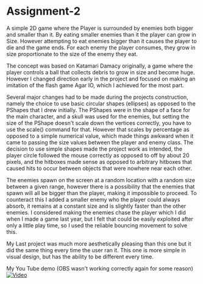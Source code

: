 # Assignment-2
A simple 2D game where the Player is surrounded by enemies both bigger and smaller than it. By eating smaller enemies than it the player can grow in Size. However attempting to eat enemies bigger than it causes the player to die and the game ends. For each enemy the player consumes, they grow in size proportionate to the size of the enemy they eat.

The concept was based on Katamari Damacy originally, a game where the player controls a ball that collects debris to grow in size and become huge. However I changed direction early in the project and focused on making an imitation of the flash game Agar IO, which I achieved for the most part.

Several major changes had to be made during the projects construction, namely the choice to use basic circular shapes (ellipses) as opposed to the PShapes that I drew initially. The PShapes were in the shape of a face for the main character, and a skull was used for the enemies, but setting the size of the PShape doesn't scale down the vertices correctly, you have to use the scale() command for that. However that scales by percentage as opposed to a simple numerical value, which made things awkward when it came to passing the size values between the player and enemy class. The decision to use simple shapes made the project work as intended, the player circle followed the mouse correctly as opposed to off by about 20 pixels, and the hitboxes made sense as opposed to arbitrary hitboxes that caused hits to occur between objects that were nowhere near each other.

The enemies spawn on the screen at a random location with a random size between a given range, however there is a possibility that the enemies that spawn will all be bigger than the player, making it impossible to proceed. To counteract this I added a smaller enemy who the player could always absorb, it remains at a constant size and is slightly faster than the other enemies.
I considered making the enemies chase the player which I did when I made a game last year, but I felt that could be easily exploited after only a little play time, so I used the reliable bouncing movement to solve this.

My Last project was much more aesthetically pleasing than this one but it did the same thing every time the user ran it. This one is more simple in visual design, but has the ability to be different every time.

My You Tube demo (OBS wasn't working correctly again for some reason)
[![Video](http://img.youtube.com/vi/CfmlS_w2p1o/0.jpg)](http://www.youtube.com/watch?v=CfmlS_w2p1o)
